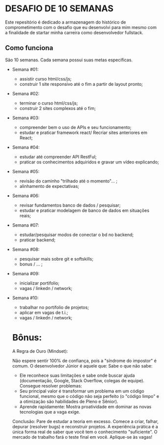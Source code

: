 # DESAFIO DE 10 SEMANAS

Este repesitório é dedicado a armazenagem do histórico de comprometimento com o desafio que eu desenvolvi para mim mesmo com a finalidade de startar minha carreira como desenvolvedor fullstack.

## Como funciona

São 10 semanas. Cada semana possui suas metas específicas.

- Semana #01:

  - assistir curso html/css/js;
  - construir 1 site responsivo até o fim a partir de layout pronto;

- Semana #02:

  - terminar o curso html/css/js;
  - construir 2 sites complexos até o fim;

- Semana #03:

  - compreender bem o uso de APIs e seu funcionamento;
  - estudar e praticar framework react/ Recriar sites anteriores em React;

- Semana #04:

  - estudar até compreender API RestFul;
  - praticar os conhecimentos adquiridos e gravar um vídeo explicando;

- Semana #05:

  - revisão do caminho "trilhado até o momento"... ;
  - alinhamento de expectativas;

- Semana #06:

  - revisar fundamentos banco de dados / pesquisar;
  - estudar e praticar modelagem de banco de dados em situações reais;

- Semana #07:

  - estudar/pesquisar modos de conectar o bd no backend;
  - praticar backend;

- Semana #08:

  - pesquisar mais sobre git e softskills;
  - bonus / ... ;

- Semana #09:

  - inicializar portifolio;
  - vagas / linkedn / network;

- Semana #10:

  - trabalhar no portifolio de projetos;
  - aplicar em vagas de t.i.;
  - vagas / linkedn / network;

  # Bônus:

  A Regra de Ouro (Mindset):

  Não espere sentir 100% de confiança, pois a "síndrome do impostor" é comum.
  O desenvolvedor Júnior é aquele que:
  Sabe o que não sabe:

  - Ele reconhece suas limitações e sabe onde buscar ajuda (documentação, Google, Stack Overflow, colegas de equipe). Consegue resolver problemas:
  - Seu principal valor é transformar um problema em um código funcional, mesmo que o código não seja perfeito (o "código limpo" e a otimização são habilidades de Pleno e Sênior).
  - Aprende rapidamente: Mostra proatividade em dominar as novas tecnologias que a vaga exige.

  Conclusão: Pare de estudar a teoria em excesso. Comece a criar, falhar, depurar (resolver bugs) e reconstruir projetos. A experiência prática é a única forma real de saber que você tem o conhecimento "suficiente". O mercado de trabalho fará o teste final em você. Aplique-se às vagas!
